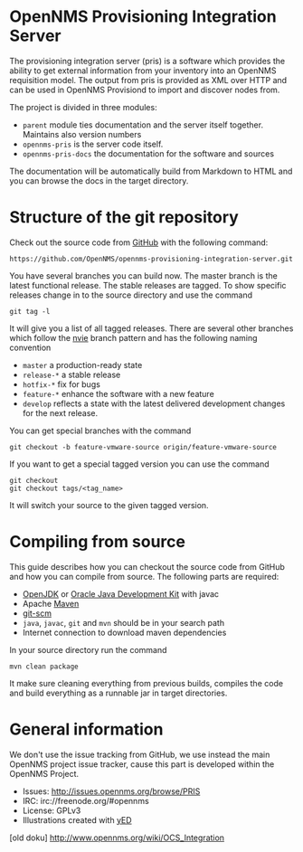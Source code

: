 # OpenNMS Provisioning Integration Server
The provisioning integration server (pris) is a software which provides the ability to get external information from your inventory into an OpenNMS requisition model. The output from pris is provided as XML over HTTP and can be used in OpenNMS Provisiond to import and discover nodes from.

The project is divided in three modules:

* `parent` module ties documentation and the server itself together. Maintains also version numbers
* `opennms-pris` is the server code itself.
* `opennms-pris-docs` the documentation for the software and sources

The documentation will be automatically build from Markdown to HTML and you can browse the docs in the target directory.

# Structure of the git repository
Check out the source code from [GitHub] with the following command:

    https://github.com/OpenNMS/opennms-provisioning-integration-server.git

You have several branches you can build now. The master branch is the latest functional release. The stable releases are tagged. To show specific releases change in to the source directory and use the command

    git tag -l

It will give you a list of all tagged releases. There are several other branches which follow the [nvie] branch pattern and has the following naming convention

* `master` a production-ready state
* `release-*` a stable release
* `hotfix-*` fix for bugs
* `feature-*` enhance the software with a new feature
* `develop` reflects a state with the latest delivered development changes for the next release.

You can get special branches with the command

    git checkout -b feature-vmware-source origin/feature-vmware-source

If you want to get a special tagged version you can use the command

    git checkout
    git checkout tags/<tag_name>

It will switch your source to the given tagged version.

# Compiling from source
This guide describes how you can checkout the source code from GitHub and how you can compile from source. The following parts are required:

* [OpenJDK] or [Oracle Java Development Kit] with javac
* Apache [Maven]
* [git-scm]
* `java`, `javac`, `git` and `mvn` should be in your search path
* Internet connection to download maven dependencies

In your source directory run the command

    mvn clean package

It make sure cleaning everything from previous builds, compiles the code and build everything as a runnable jar in target directories.

# General information
We don't use the issue tracking from GitHub, we use instead the main OpenNMS project issue tracker, cause this part is developed within the OpenNMS Project.

* Issues: http://issues.opennms.org/browse/PRIS
* IRC: irc://freenode.org/#opennms
* License: GPLv3
* Illustrations created with [yED]

[GitHub]: https://github.com/OpenNMS/opennms-provisioning-integration-server.git
[OpenJDK]: http://openjdk.java.net/
[Oracle Java Development Kit]: http://www.oracle.com/technetwork/java/javase/downloads/jdk7-downloads-1880260.html
[Maven]: http://maven.apache.org/
[git-scm]: http://git-scm.com/
[nvie]: http://nvie.com/posts/a-successful-git-branching-model/
[yED]: http://www.yworks.com/en/products_yed_about.html


[old doku]
http://www.opennms.org/wiki/OCS_Integration

